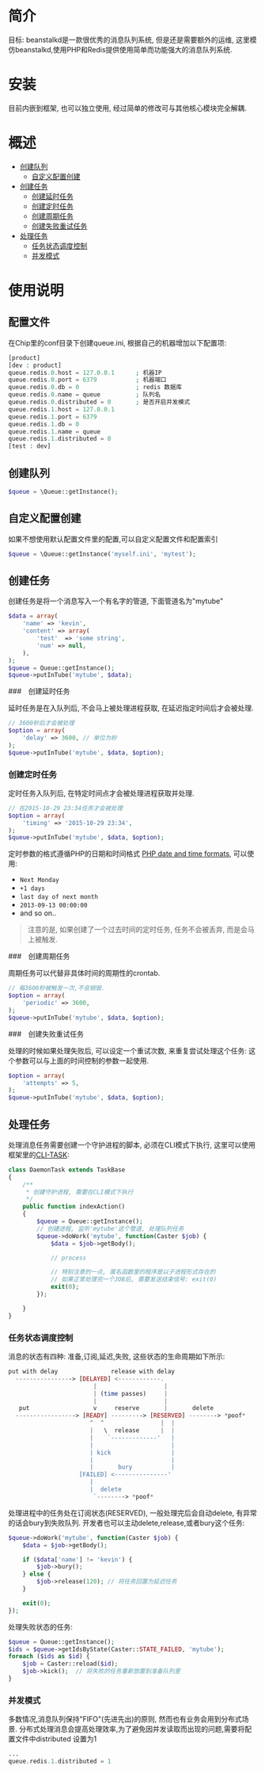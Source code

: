 # 简介

目标: beanstalkd是一款很优秀的消息队列系统, 但是还是需要额外的运维, 这里模仿beanstalkd,使用PHP和Redis提供使用简单而功能强大的消息队列系统.

# 安装

目前内嵌到框架, 也可以独立使用, 经过简单的修改可与其他核心模块完全解耦.

# 概述

- [创建队列](#创建队列)
  - [自定义配置创建](#自定义配置创建)
- [创建任务](#创建任务)
  - [创建延时任务](#创建延时任务)
  - [创建定时任务](#创建定时任务)
  - [创建周期任务](#创建周期任务)
  - [创建失败重试任务](#创建失败重试任务)
- [处理任务](#处理任务)
  - [任务状态调度控制](#任务状态调度控制)
  - [并发模式](#并发模式)

# 使用说明

## 配置文件

在Chip里的conf目录下创建queue.ini, 根据自己的机器增加以下配置项:

```php
[product]
[dev : product]
queue.redis.0.host = 127.0.0.1      ; 机器IP
queue.redis.0.port = 6379           ; 机器端口
queue.redis.0.db = 0                ; redis 数据库
queue.redis.0.name = queue          ; 队列名
queue.redis.0.distributed = 0       ; 是否开启并发模式
queue.redis.1.host = 127.0.0.1
queue.redis.1.port = 6379
queue.redis.1.db = 0
queue.redis.1.name = queue
queue.redis.1.distributed = 0
[test : dev]
```

## 创建队列

```php
$queue = \Queue::getInstance();
```

## 自定义配置创建

如果不想使用默认配置文件里的配置,可以自定义配置文件和配置索引

```php
$queue = \Queue::getInstance('myself.ini', 'mytest');
```

## 创建任务

创建任务是将一个消息写入一个有名字的管道, 下面管道名为"mytube"

```php
$data = array(
    'name' => 'kevin',
    'content' => array(
        'test'  => 'some string',
        'num' => null,
    ),
);
$queue = Queue::getInstance();
$queue->putInTube('mytube', $data);
```

###　创建延时任务

延时任务是在入队列后, 不会马上被处理进程获取, 在延迟指定时间后才会被处理.

```php
// 3600秒后才会被处理
$option = array(
    'delay' => 3600, // 单位为秒
);
$queue->putInTube('mytube', $data, $option);
```

### 创建定时任务

定时任务入队列后, 在特定时间点才会被处理进程获取并处理.

```php
// 在2015-10-29 23:34任务才会被处理
$option = array(
    'timing' => '2015-10-29 23:34',
);
$queue->putInTube('mytube', $data, $option);
```

定时参数的格式遵循PHP的日期和时间格式 [PHP date and time formats](http://php.net/manual/en/datetime.formats.php), 可以使用:

- `Next Monday`
- `+1 days`
- `last day of next month`
- `2013-09-13 00:00:00`
- and so on..

> 注意的是, 如果创建了一个过去时间的定时任务, 任务不会被丢弃, 而是会马上被触发.


###　创建周期任务

周期任务可以代替非具体时间的周期性的crontab.

```php
// 每3600秒被触发一次,不会销毁.
$option = array(
    'periodic' => 3600,
);
$queue->putInTube('mytube', $data, $option);
```

###　创建失败重试任务

处理的时候如果处理失败后, 可以设定一个重试次数, 来重复尝试处理这个任务:
这个参数可以与上面的时间控制的参数一起使用.

```php
$option = array(
    'attempts' => 5,
);
$queue->putInTube('mytube', $data, $option);
```


## 处理任务

处理消息任务需要创建一个守护进程的脚本, 必须在CLI模式下执行, 这里可以使用框架里的[CLI-TASK](https://github.com/sky3hao/Cli-Control):

```php
class DaemonTask extends TaskBase
{
    /**
     * 创建守护进程, 需要在CLI模式下执行
     */
    public function indexAction()
    {
        $queue = Queue::getInstance();
        // 创建进程, 监听'mytube'这个管道, 处理队列任务
        $queue->doWork('mytube', function(Caster $job) {
            $data = $job->getBody();

            // process

            // 特别注意的一点, 匿名函数里的程序是以子进程形式存在的
            // 如果正常处理完一个JOB后, 需要发送结束信号: exit(0)
            exit(0);
        });

    }
}
```

### 任务状态调度控制

消息的状态有四种: 准备,订阅,延迟,失败, 这些状态的生命周期如下所示:

```php
put with delay               release with delay
  ----------------> [DELAYED] <------------.
                        |                   |
                        | (time passes)     |
                        |                   |
   put                  v     reserve       |       delete
  -----------------> [READY] ---------> [RESERVED] --------> *poof*
                       ^  ^                |  |
                       |   \  release      |  |
                       |    `-------------'   |
                       |                      |
                       | kick                 |
                       |                      |
                       |       bury           |
                    [FAILED] <---------------'
                       |
                       |  delete
                        `--------> *poof*
```

处理进程中的任务处在订阅状态(RESERVED), 一般处理完后会自动delete, 有异常的话会bury到失败队列.
开发者也可以主动delete,release,或者bury这个任务:

```php
$queue->doWork('mytube', function(Caster $job) {
    $data = $job->getBody();

    if ($data['name'] != 'kevin') {
        $job->bury();
    } else {
        $job->release(120); // 将任务回置为延迟任务
    }

    exit(0);
});
```

处理失败状态的任务:

```php
$queue = Queue::getInstance();
$ids = $queue->getIdsByState(Caster::STATE_FAILED, 'mytube');
foreach ($ids as $id) {
    $job = Caster::reload($id);
    $job->kick();  // 将失败的任务重新放置到准备队列里
}
```


### 并发模式

多数情况,消息队列保持"FIFO"(先进先出)的原则, 然而也有业务会用到分布式场景.
分布式处理消息会提高处理效率,为了避免因并发读取而出现的问题,需要将配置文件中distributed 设置为1

```php
...
queue.redis.1.distributed = 1
```

